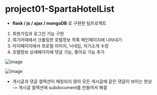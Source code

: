# project01-SpartaHotelList
* **flask / js / ajax / mongoDB** 로 구현한 팀프로젝트

1. 회원가입과 로그인 기능 구현
2. 여기어때에서 크롤링한 호텔정보 목록 메인페이지에 나타내기
3. 마이페이지에서 프로필 이미지, 닉네임, 자기소개 수정
4. 호텔정보 상세페이지에 댓글 기능, 좋아요 기능 추가

![image](https://user-images.githubusercontent.com/44489399/188081791-fb494c6c-6553-41ee-a305-6c8dd18b5510.png)

![image](https://user-images.githubusercontent.com/44489399/188082071-9f5ea311-32df-4175-9195-a422113702a0.png)


- 게시글과 댓글 컬렉션이 매칭되지 않아 모든 게시글에 같은 댓글이 보이는 현상   
->  게시글 컬렉션에 subdocument를 만들어서 해결
